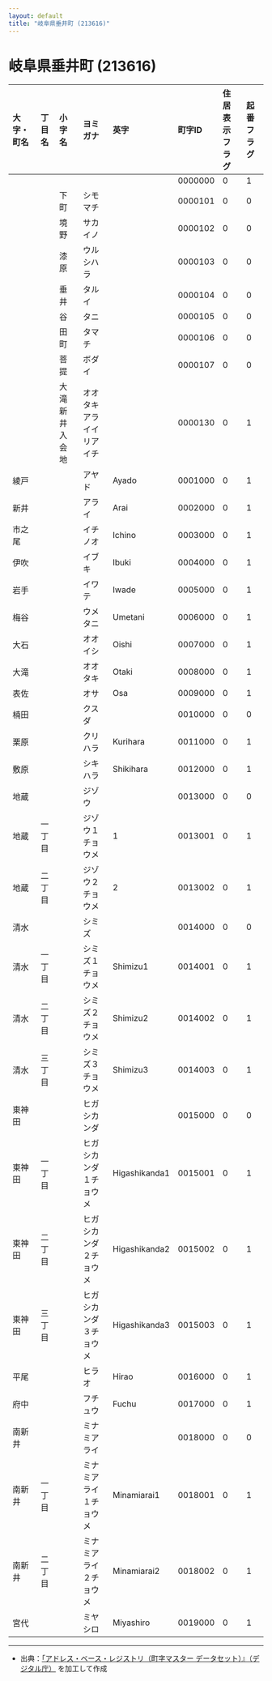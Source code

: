 ```yaml
---
layout: default
title: "岐阜県垂井町 (213616)"
---
```


# 岐阜県垂井町 (213616)

| 大字・町名 | 丁目名 | 小字名 | ヨミガナ | 英字 | 町字ID | 住居表示フラグ | 起番フラグ |
|:---|:---|:---|:---|:---|:---|:---|:---|
|  |  |  |  |  | 0000000 | 0 | 1 |
|  |  | 下町 | シモマチ |  | 0000101 | 0 | 0 |
|  |  | 境野 | サカイノ |  | 0000102 | 0 | 0 |
|  |  | 漆原 | ウルシハラ |  | 0000103 | 0 | 0 |
|  |  | 垂井 | タルイ |  | 0000104 | 0 | 0 |
|  |  | 谷 | タニ |  | 0000105 | 0 | 0 |
|  |  | 田町 | タマチ |  | 0000106 | 0 | 0 |
|  |  | 菩提 | ボダイ |  | 0000107 | 0 | 0 |
|  |  | 大滝新井入会地 | オオタキアライイリアイチ |  | 0000130 | 0 | 1 |
| 綾戸 |  |  | アヤド | Ayado | 0001000 | 0 | 1 |
| 新井 |  |  | アライ | Arai | 0002000 | 0 | 1 |
| 市之尾 |  |  | イチノオ | Ichino | 0003000 | 0 | 1 |
| 伊吹 |  |  | イブキ | Ibuki | 0004000 | 0 | 1 |
| 岩手 |  |  | イワテ | Iwade | 0005000 | 0 | 1 |
| 梅谷 |  |  | ウメタニ | Umetani | 0006000 | 0 | 1 |
| 大石 |  |  | オオイシ | Oishi | 0007000 | 0 | 1 |
| 大滝 |  |  | オオタキ | Otaki | 0008000 | 0 | 1 |
| 表佐 |  |  | オサ | Osa | 0009000 | 0 | 1 |
| 楠田 |  |  | クスダ |  | 0010000 | 0 | 0 |
| 栗原 |  |  | クリハラ | Kurihara | 0011000 | 0 | 1 |
| 敷原 |  |  | シキハラ | Shikihara | 0012000 | 0 | 1 |
| 地蔵 |  |  | ジゾウ |  | 0013000 | 0 | 0 |
| 地蔵 | 一丁目 |  | ジゾウ１チョウメ | 1 | 0013001 | 0 | 1 |
| 地蔵 | 二丁目 |  | ジゾウ２チョウメ | 2 | 0013002 | 0 | 1 |
| 清水 |  |  | シミズ |  | 0014000 | 0 | 0 |
| 清水 | 一丁目 |  | シミズ１チョウメ | Shimizu1 | 0014001 | 0 | 1 |
| 清水 | 二丁目 |  | シミズ２チョウメ | Shimizu2 | 0014002 | 0 | 1 |
| 清水 | 三丁目 |  | シミズ３チョウメ | Shimizu3 | 0014003 | 0 | 1 |
| 東神田 |  |  | ヒガシカンダ |  | 0015000 | 0 | 0 |
| 東神田 | 一丁目 |  | ヒガシカンダ１チョウメ | Higashikanda1 | 0015001 | 0 | 1 |
| 東神田 | 二丁目 |  | ヒガシカンダ２チョウメ | Higashikanda2 | 0015002 | 0 | 1 |
| 東神田 | 三丁目 |  | ヒガシカンダ３チョウメ | Higashikanda3 | 0015003 | 0 | 1 |
| 平尾 |  |  | ヒラオ | Hirao | 0016000 | 0 | 1 |
| 府中 |  |  | フチュウ | Fuchu | 0017000 | 0 | 1 |
| 南新井 |  |  | ミナミアライ |  | 0018000 | 0 | 0 |
| 南新井 | 一丁目 |  | ミナミアライ１チョウメ | Minamiarai1 | 0018001 | 0 | 1 |
| 南新井 | 二丁目 |  | ミナミアライ２チョウメ | Minamiarai2 | 0018002 | 0 | 1 |
| 宮代 |  |  | ミヤシロ | Miyashiro | 0019000 | 0 | 1 |

---

- 出典：[「アドレス・ベース・レジストリ（町字マスター データセット）』（デジタル庁）](https://www.digital.go.jp/policies/base_registry_address/) を加工して作成